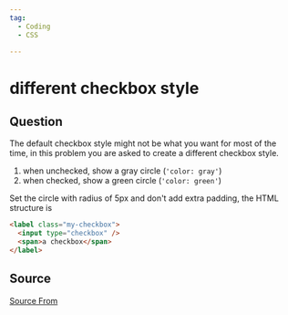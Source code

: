 ```yaml
---
tag:
  - Coding
  - CSS

---
```

  
# different checkbox style

## Question
The default checkbox style might not be what you want for most of the time, in this problem you are asked to create a different checkbox style.

1.  when unchecked, show a gray circle (`'color: gray'`)
2.  when checked, show a green circle (`'color: green'`)

Set the circle with radius of 5px and don't add extra padding, the HTML structure is

```html
<label class="my-checkbox">
  <input type="checkbox" />
  <span>a checkbox</span>
</label>
```




##  Source
[Source From](https://bigfrontend.dev/css/checkbox-style)

  